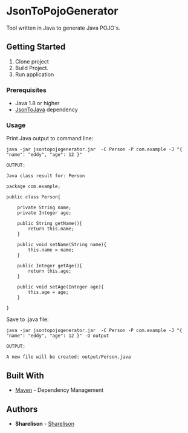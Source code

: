 # JsonToPojoGenerator

Tool written in Java to generate Java POJO's.

## Getting Started
1. Clone project
2. Build Project.
3. Run application

### Prerequisites

  - Java 1.8 or higher 
  - [JsonToJava](https://github.com/Sharelison/JsonToJava) dependency

### Usage

Print Java output to command line:

```
java -jar jsontopojogenerator.jar  -C Person -P com.example -J "{ "name": "eddy", "age": 12 }"

OUTPUT:

Java class result for: Person

package com.example;

public class Person{

    private String name;
    private Integer age;

    public String getName(){
        return this.name;
    }

    public void setName(String name){
        this.name = name;
    }

    public Integer getAge(){
        return this.age;
    }

    public void setAge(Integer age){
        this.age = age;
    }

}
```

Save to .java file:

```
java -jar jsontopojogenerator.jar  -C Person -P com.example -J "{ "name": "eddy", "age": 12 }" -O output

OUTPUT:

A new file will be created: output/Person.java
```

## Built With

* [Maven](https://maven.apache.org/) - Dependency Management


## Authors

* **Sharelison** - [Sharelison](https://github.com/Sharelison)

